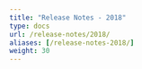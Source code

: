 ```yaml
---
title: "Release Notes - 2018"
type: docs
url: /release-notes/2018/
aliases: [/release-notes-2018/]
weight: 30
---
```


